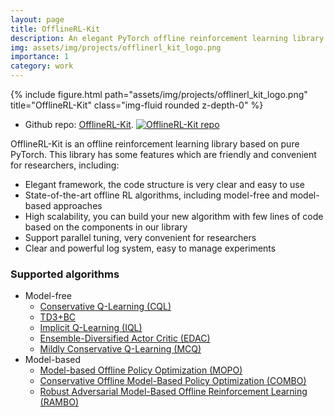 ```yaml
---
layout: page
title: OfflineRL-Kit
description: An elegant PyTorch offline reinforcement learning library.
img: assets/img/projects/offlinerl_kit_logo.png
importance: 1
category: work
---
```



<div class="row justify-content-sm-center" >
    <div class="col-sm mt-3 mt-md-0">
        {% include figure.html path="assets/img/projects/offlinerl_kit_logo.png" title="OfflineRL-Kit" class="img-fluid rounded z-depth-0" %}
    </div>
</div>

- Github repo: [OfflineRL-Kit](https://github.com/yihaosun1124/OfflineRL-Kit). [![OfflineRL-Kit repo](https://img.shields.io/github/stars/yihaosun1124/OfflineRL-Kit?style=social)](https://github.com/yihaosun1124/OfflineRL-Kit)

OfflineRL-Kit is an offline reinforcement learning library based on pure PyTorch. This library has some features which are friendly and convenient for researchers, including:

- Elegant framework, the code structure is very clear and easy to use
- State-of-the-art offline RL algorithms, including model-free and model-based approaches
- High scalability, you can build your new algorithm with few lines of code based on the components in our library
- Support parallel tuning, very convenient for researchers
- Clear and powerful log system, easy to manage experiments

### Supported algorithms
- Model-free
    - [Conservative Q-Learning (CQL)](https://arxiv.org/abs/2006.04779)
    - [TD3+BC](https://arxiv.org/abs/2106.06860)
    - [Implicit Q-Learning (IQL)](https://arxiv.org/abs/2110.06169)
    - [Ensemble-Diversified Actor Critic (EDAC)](https://arxiv.org/abs/2110.01548)
    - [Mildly Conservative Q-Learning (MCQ)](https://arxiv.org/abs/2206.04745)
- Model-based
    - [Model-based Offline Policy Optimization (MOPO)](https://arxiv.org/abs/2005.13239)
    - [Conservative Offline Model-Based Policy Optimization (COMBO)](https://arxiv.org/abs/2102.08363)
    - [Robust Adversarial Model-Based Offline Reinforcement Learning (RAMBO)](https://arxiv.org/abs/2204.12581)